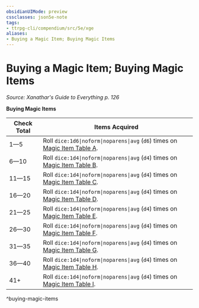 ```yaml
---
obsidianUIMode: preview
cssclasses: json5e-note
tags:
- ttrpg-cli/compendium/src/5e/xge
aliases:
- Buying a Magic Item; Buying Magic Items
---
```

# Buying a Magic Item; Buying Magic Items
*Source: Xanathar's Guide to Everything p. 126* 

**Buying Magic Items**

| Check Total | Items Acquired |
|-------------|----------------|
| 1—5 | Roll `dice:1d6\|noform\|noparens\|avg` (`d6`) times on [Magic Item Table A](/3-Mechanics/CLI/tables/magic-item-table-a.md). |
| 6—10 | Roll `dice:1d4\|noform\|noparens\|avg` (`d4`) times on [Magic Item Table B](/3-Mechanics/CLI/tables/magic-item-table-b.md). |
| 11—15 | Roll `dice:1d4\|noform\|noparens\|avg` (`d4`) times on [Magic Item Table C](/3-Mechanics/CLI/tables/magic-item-table-c.md). |
| 16—20 | Roll `dice:1d4\|noform\|noparens\|avg` (`d4`) times on [Magic Item Table D](/3-Mechanics/CLI/tables/magic-item-table-d.md). |
| 21—25 | Roll `dice:1d4\|noform\|noparens\|avg` (`d4`) times on [Magic Item Table E](/3-Mechanics/CLI/tables/magic-item-table-e.md). |
| 26—30 | Roll `dice:1d4\|noform\|noparens\|avg` (`d4`) times on [Magic Item Table F](/3-Mechanics/CLI/tables/magic-item-table-f.md). |
| 31—35 | Roll `dice:1d4\|noform\|noparens\|avg` (`d4`) times on [Magic Item Table G](/3-Mechanics/CLI/tables/magic-item-table-g.md). |
| 36—40 | Roll `dice:1d4\|noform\|noparens\|avg` (`d4`) times on [Magic Item Table H](/3-Mechanics/CLI/tables/magic-item-table-h.md). |
| 41+ | Roll `dice:1d4\|noform\|noparens\|avg` (`d4`) times on [Magic Item Table I](/3-Mechanics/CLI/tables/magic-item-table-i.md). |
^buying-magic-items